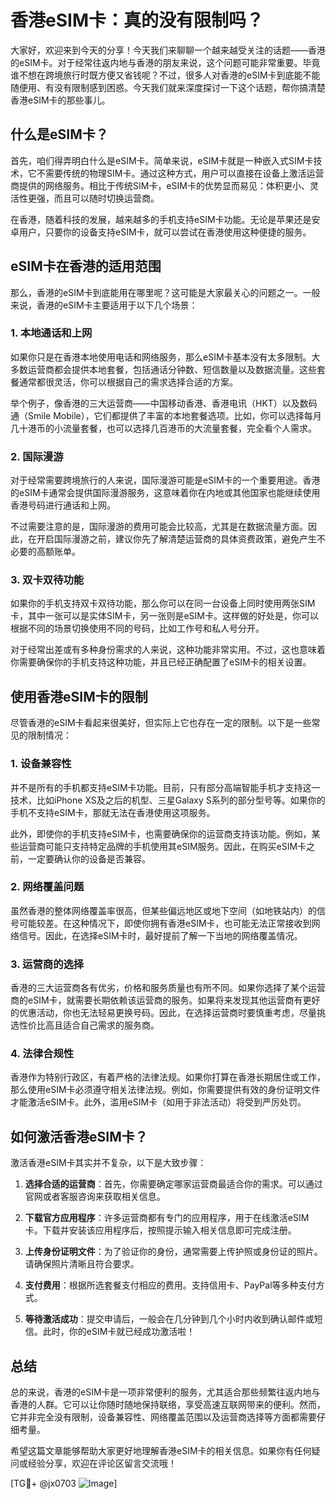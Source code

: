 # 香港eSIM卡：真的没有限制吗？

大家好，欢迎来到今天的分享！今天我们来聊聊一个越来越受关注的话题——香港的eSIM卡。对于经常往返内地与香港的朋友来说，这个问题可能非常重要。毕竟谁不想在跨境旅行时既方便又省钱呢？不过，很多人对香港的eSIM卡到底能不能随便用、有没有限制感到困惑。今天我们就来深度探讨一下这个话题，帮你搞清楚香港eSIM卡的那些事儿。

## 什么是eSIM卡？

首先，咱们得弄明白什么是eSIM卡。简单来说，eSIM卡就是一种嵌入式SIM卡技术，它不需要传统的物理SIM卡。通过这种方式，用户可以直接在设备上激活运营商提供的网络服务。相比于传统SIM卡，eSIM卡的优势显而易见：体积更小、灵活性更强，而且可以随时切换运营商。

在香港，随着科技的发展，越来越多的手机支持eSIM卡功能。无论是苹果还是安卓用户，只要你的设备支持eSIM卡，就可以尝试在香港使用这种便捷的服务。

## eSIM卡在香港的适用范围

那么，香港的eSIM卡到底能用在哪里呢？这可能是大家最关心的问题之一。一般来说，香港的eSIM卡主要适用于以下几个场景：

### 1. **本地通话和上网**

如果你只是在香港本地使用电话和网络服务，那么eSIM卡基本没有太多限制。大多数运营商都会提供本地套餐，包括通话分钟数、短信数量以及数据流量。这些套餐通常都很灵活，你可以根据自己的需求选择合适的方案。

举个例子，像香港的三大运营商——中国移动香港、香港电讯（HKT）以及数码通（Smile Mobile），它们都提供了丰富的本地套餐选项。比如，你可以选择每月几十港币的小流量套餐，也可以选择几百港币的大流量套餐，完全看个人需求。

### 2. **国际漫游**

对于经常需要跨境旅行的人来说，国际漫游可能是eSIM卡的一个重要用途。香港的eSIM卡通常会提供国际漫游服务，这意味着你在内地或其他国家也能继续使用香港号码进行通话和上网。

不过需要注意的是，国际漫游的费用可能会比较高，尤其是在数据流量方面。因此，在开启国际漫游之前，建议你先了解清楚运营商的具体资费政策，避免产生不必要的高额账单。

### 3. **双卡双待功能**

如果你的手机支持双卡双待功能，那么你可以在同一台设备上同时使用两张SIM卡，其中一张可以是实体SIM卡，另一张则是eSIM卡。这样做的好处是，你可以根据不同的场景切换使用不同的号码，比如工作号和私人号分开。

对于经常出差或有多种身份需求的人来说，这种功能非常实用。不过，这也意味着你需要确保你的手机支持这种功能，并且已经正确配置了eSIM卡的相关设置。

## 使用香港eSIM卡的限制

尽管香港的eSIM卡看起来很美好，但实际上它也存在一定的限制。以下是一些常见的限制情况：

### 1. **设备兼容性**

并不是所有的手机都支持eSIM卡功能。目前，只有部分高端智能手机才支持这一技术，比如iPhone XS及之后的机型、三星Galaxy S系列的部分型号等。如果你的手机不支持eSIM卡，那就无法在香港使用这项服务。

此外，即使你的手机支持eSIM卡，也需要确保你的运营商支持该功能。例如，某些运营商可能只支持特定品牌的手机使用其eSIM服务。因此，在购买eSIM卡之前，一定要确认你的设备是否兼容。

### 2. **网络覆盖问题**

虽然香港的整体网络覆盖率很高，但某些偏远地区或地下空间（如地铁站内）的信号可能较差。在这种情况下，即使你拥有香港eSIM卡，也可能无法正常接收到网络信号。因此，在选择eSIM卡时，最好提前了解一下当地的网络覆盖情况。

### 3. **运营商的选择**

香港的三大运营商各有优劣，价格和服务质量也有所不同。如果你选择了某个运营商的eSIM卡，就需要长期依赖该运营商的服务。如果将来发现其他运营商有更好的优惠活动，你也无法轻易更换号码。因此，在选择运营商时要慎重考虑，尽量挑选性价比高且适合自己需求的服务商。

### 4. **法律合规性**

香港作为特别行政区，有着严格的法律法规。如果你打算在香港长期居住或工作，那么使用eSIM卡必须遵守相关法律法规。例如，你需要提供有效的身份证明文件才能激活eSIM卡。此外，滥用eSIM卡（如用于非法活动）将受到严厉处罚。

## 如何激活香港eSIM卡？

激活香港eSIM卡其实并不复杂，以下是大致步骤：

1. **选择合适的运营商**：首先，你需要确定哪家运营商最适合你的需求。可以通过官网或者客服咨询来获取相关信息。
   
2. **下载官方应用程序**：许多运营商都有专门的应用程序，用于在线激活eSIM卡。下载并安装该应用程序后，按照提示输入相关信息即可完成注册。

3. **上传身份证明文件**：为了验证你的身份，通常需要上传护照或身份证的照片。请确保照片清晰且符合要求。

4. **支付费用**：根据所选套餐支付相应的费用。支持信用卡、PayPal等多种支付方式。

5. **等待激活成功**：提交申请后，一般会在几分钟到几个小时内收到确认邮件或短信。此时，你的eSIM卡就已经成功激活啦！

## 总结

总的来说，香港的eSIM卡是一项非常便利的服务，尤其适合那些频繁往返内地与香港的人群。它可以让你随时随地保持联络，享受高速互联网带来的便利。然而，它并非完全没有限制，设备兼容性、网络覆盖范围以及运营商选择等方面都需要仔细考量。

希望这篇文章能够帮助大家更好地理解香港eSIM卡的相关信息。如果你有任何疑问或经验分享，欢迎在评论区留言交流哦！

[TG💪+ @jx0703 ![Image](https://github.com/user-attachments/assets/dbca1d08-cadb-493c-b0ec-ad6f7a83f270)]